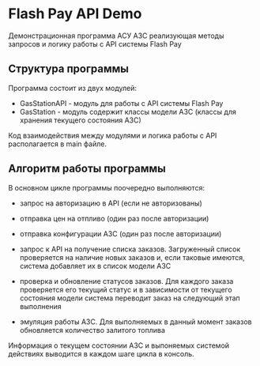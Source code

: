 # Flash Pay API Demo
Демонстрационная программа АСУ АЗС реализующая методы запросов и логику работы с API системы Flash Pay

## Структура программы

Программа состоит из двух модулей:

- GasStationAPI - модуль для работы с API системы Flash Pay
- GasStation - модуль содержит классы модели АЗС (классы для хранения текущего состояния АЗС)

Код взаимодействия между модулями и логика работы с API располагается в main файле.

## Алгоритм работы программы

В основном цикле программы поочередно выполняются:

- запрос на авторизацию в API (если не авторизованы)

- отправка цен на отпливо (один раз после авторизации)

- отправка конфигурации АЗС (один раз после авторизации)

- запрос к API на получение списка заказов. Загруженный список проверяется на наличие новых заказов и, если таковые имеются, система добавляет их в список модели АЗС 

- проверка и обновление статусов заказов. Для каждого заказа проверяется его текущий статус и в зависимости от текущего состояния модели система переводит заказ на следующий этап выполнения

- эмуляция работы АЗС. Для выполняемых в данный момент заказов обновляется количество залитого топлива


Информация о текущем состоянии АЗС и выпоняемых системой действиях выводится в каждом шаге цикла в консоль.